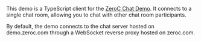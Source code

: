 This demo is a TypeScript client for the [ZeroC Chat Demo][1]. It connects to
a single chat room, allowing you to chat with other chat room participants.

By default, the demo connects to the chat server hosted on demo.zeroc.com
through a WebSocket reverse proxy hosted on zeroc.com.

[1]: https://doc.zeroc.com/technical-articles/general-topics/chat-demo

